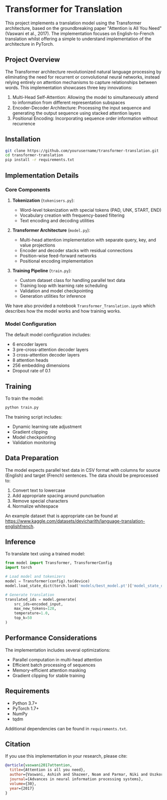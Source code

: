 # Transformer for Translation

This project implements a translation model using the Transformer architecture, based on the groundbreaking paper "Attention is All You Need" (Vaswani et al., 2017). The implementation focuses on English-to-French translation whilst offering a simple to understand implementation of the architecture in PyTorch.

## Project Overview

The Transformer architecture revolutionized natural language processing by eliminating the need for recurrent or convolutional neural networks, instead relying entirely on attention mechanisms to capture relationships between words. This implementation showcases three key innovations:

1. Multi-Head Self-Attention: Allowing the model to simultaneously attend to information from different representation subspaces
2. Encoder-Decoder Architecture: Processing the input sequence and generating the output sequence using stacked attention layers
3. Positional Encoding: Incorporating sequence order information without recurrence

## Installation

```bash
git clone https://github.com/yourusername/transformer-translation.git
cd transformer-translation
pip install -r requirements.txt
```

## Implementation Details

### Core Components

1. **Tokenization** (`tokenisers.py`):
   - Word-level tokenization with special tokens (PAD, UNK, START, END)
   - Vocabulary creation with frequency-based filtering
   - Text encoding and decoding utilities

2. **Transformer Architecture** (`model.py`):
   - Multi-head attention implementation with separate query, key, and value projections
   - Encoder and decoder stacks with residual connections
   - Position-wise feed-forward networks
   - Positional encoding implementation

3. **Training Pipeline** (`train.py`):
   - Custom dataset class for handling parallel text data
   - Training loop with learning rate scheduling
   - Validation and model checkpointing
   - Generation utilities for inference

We have also provided a notebook `Transformer_Translation.ipynb` which describes how the model works and how training works.

### Model Configuration

The default model configuration includes:

- 6 encoder layers
- 3 pre-cross-attention decoder layers
- 3 cross-attention decoder layers
- 8 attention heads
- 256 embedding dimensions
- Dropout rate of 0.1

## Training

To train the model:

```bash
python train.py
```

The training script includes:
- Dynamic learning rate adjustment
- Gradient clipping
- Model checkpointing
- Validation monitoring

## Data Preparation

The model expects parallel text data in CSV format with columns for source (English) and target (French) sentences. The data should be preprocessed to:

1. Convert text to lowercase
2. Add appropriate spacing around punctuation
3. Remove special characters
4. Normalize whitespace

An example dataset that is appropriate can be found at https://www.kaggle.com/datasets/devicharith/language-translation-englishfrench. 

## Inference

To translate text using a trained model:

```python
from model import Transformer, TransformerConfig
import torch

# Load model and tokenizers
model = Transformer(config).to(device)
model.load_state_dict(torch.load('models/best_model.pt')['model_state_dict'])

# Generate translation
translated_ids = model.generate(
    src_ids=encoded_input,
    max_new_tokens=128,
    temperature=1.0,
    top_k=50
)
```

## Performance Considerations

The implementation includes several optimizations:

- Parallel computation in multi-head attention
- Efficient batch processing of sequences
- Memory-efficient attention masking
- Gradient clipping for stable training

## Requirements

- Python 3.7+
- PyTorch 1.7+
- NumPy
- tqdm

Additional dependencies can be found in `requirements.txt`.

## Citation

If you use this implementation in your research, please cite:

```bibtex
@article{vaswani2017attention,
  title={Attention is all you need},
  author={Vaswani, Ashish and Shazeer, Noam and Parmar, Niki and Uszkoreit, Jakob and Jones, Llion and Gomez, Aidan N and Kaiser, Lukasz and Polosukhin, Illia},
  journal={Advances in neural information processing systems},
  volume={30},
  year={2017}
}
```